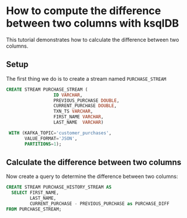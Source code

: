 <!-- title: How to compute the difference between two columns with ksqlDB -->
<!-- description: In this tutorial, learn to compute the difference between two columns with ksqlDB. -->

# How to compute the difference between two columns with ksqlDB

This tutorial demonstrates how to calculate the difference between two columns.

## Setup

The first thing we do is to create a stream named `PURCHASE_STREAM`

```sql
CREATE STREAM PURCHASE_STREAM (
                  ID VARCHAR,
                  PREVIOUS_PURCHASE DOUBLE,
                  CURRENT_PURCHASE DOUBLE,
                  TXN_TS VARCHAR,
                  FIRST_NAME VARCHAR,
                  LAST_NAME  VARCHAR)

 WITH (KAFKA_TOPIC='customer_purchases',
       VALUE_FORMAT='JSON',
       PARTITIONS=1);
```

## Calculate the difference between two columns

Now create a query to determine the difference between two columns:

```sql
CREATE STREAM PURCHASE_HISTORY_STREAM AS
  SELECT FIRST_NAME,
         LAST_NAME,
         CURRENT_PURCHASE - PREVIOUS_PURCHASE as PURCHASE_DIFF
FROM PURCHASE_STREAM;
```
